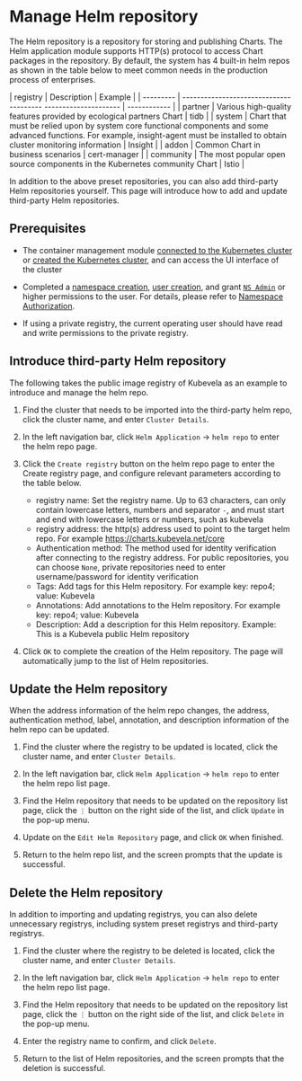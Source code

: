 # Manage Helm repository

The Helm repository is a repository for storing and publishing Charts. The Helm application module supports HTTP(s) protocol to access Chart packages in the repository. By default, the system has 4 built-in helm repos as shown in the table below to meet common needs in the production process of enterprises.

| registry | Description | Example |
| --------- | --------------------------------------- --------------------- | ------------ |
| partner | Various high-quality features provided by ecological partners Chart | tidb |
| system | Chart that must be relied upon by system core functional components and some advanced functions. For example, insight-agent must be installed to obtain cluster monitoring information | Insight |
| addon | Common Chart in business scenarios | cert-manager |
| community | The most popular open source components in the Kubernetes community Chart | Istio |

In addition to the above preset repositories, you can also add third-party Helm repositories yourself. This page will introduce how to add and update third-party Helm repositories.

## Prerequisites

- The container management module [connected to the Kubernetes cluster](../clusters/integrate-cluster.md) or [created the Kubernetes cluster](../clusters/create-cluster.md), and can access the UI interface of the cluster

- Completed a [namespace creation](../namespaces/createns.md), [user creation](../../../ghippo/user-guide/access-control/user.md), and grant [`NS Admin`](../permissions/permission-brief.md#ns-admin) or higher permissions to the user. For details, please refer to [Namespace Authorization](../permissions/cluster-ns-auth.md).

- If using a private registry, the current operating user should have read and write permissions to the private registry.

## Introduce third-party Helm repository

The following takes the public image registry of Kubevela as an example to introduce and manage the helm repo.

1. Find the cluster that needs to be imported into the third-party helm repo, click the cluster name, and enter `Cluster Details`.

     

2. In the left navigation bar, click `Helm Application` -> `helm repo` to enter the helm repo page.

     

3. Click the `Create registry` button on the helm repo page to enter the Create registry page, and configure relevant parameters according to the table below.

     - registry name: Set the registry name. Up to 63 characters, can only contain lowercase letters, numbers and separator `-`, and must start and end with lowercase letters or numbers, such as kubevela
     - registry address: the http(s) address used to point to the target helm repo. For example <https://charts.kubevela.net/core>
     - Authentication method: The method used for identity verification after connecting to the registry address. For public repositories, you can choose `None`, private repositories need to enter username/password for identity verification
     - Tags: Add tags for this Helm repository. For example key: repo4; value: Kubevela
     - Annotations: Add annotations to the Helm repository. For example key: repo4; value: Kubevela
     - Description: Add a description for this Helm repository. Example: This is a Kubevela public Helm repository

     

4. Click `OK` to complete the creation of the Helm repository. The page will automatically jump to the list of Helm repositories.

     

## Update the Helm repository

When the address information of the helm repo changes, the address, authentication method, label, annotation, and description information of the helm repo can be updated.

1. Find the cluster where the registry to be updated is located, click the cluster name, and enter `Cluster Details`.

     

2. In the left navigation bar, click `Helm Application` -> `helm repo` to enter the helm repo list page.

     

3. Find the Helm repository that needs to be updated on the repository list page, click the `⋮` button on the right side of the list, and click `Update` in the pop-up menu.

     

4. Update on the `Edit Helm Repository` page, and click `OK` when finished.

     

5. Return to the helm repo list, and the screen prompts that the update is successful.

## Delete the Helm repository

In addition to importing and updating registrys, you can also delete unnecessary registrys, including system preset registrys and third-party registrys.

1. Find the cluster where the registry to be deleted is located, click the cluster name, and enter `Cluster Details`.

     

2. In the left navigation bar, click `Helm Application` -> `helm repo` to enter the helm repo list page.

     

3. Find the Helm repository that needs to be updated on the repository list page, click the `⋮` button on the right side of the list, and click `Delete` in the pop-up menu.

     

4. Enter the registry name to confirm, and click `Delete`.

     

5. Return to the list of Helm repositories, and the screen prompts that the deletion is successful.